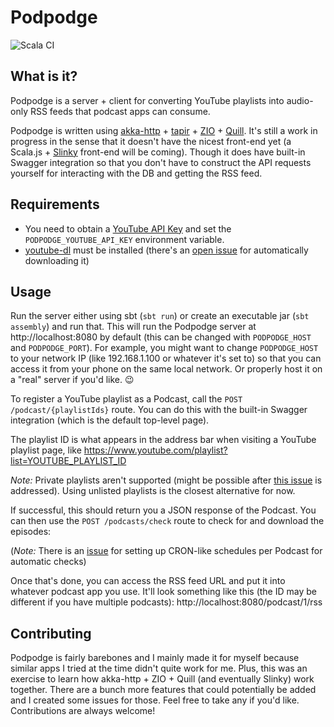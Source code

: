 # Podpodge

![Scala CI](https://github.com/reibitto/podpodge/workflows/Scala%20CI/badge.svg)

## What is it?

Podpodge is a server + client for converting YouTube playlists into audio-only RSS feeds that podcast apps can consume.

Podpodge is written using [akka-http](https://doc.akka.io/docs/akka-http/current/index.html) + [tapir](https://tapir.softwaremill.com) + [ZIO](https://zio.dev) + [Quill](https://getquill.io/). It's still a work in progress in the sense that it doesn't
have the nicest front-end yet (a Scala.js + [Slinky](https://slinky.dev/) front-end will be coming). Though it does have built-in Swagger integration so that you don't have to construct the API requests yourself for interacting with the DB and getting the RSS feed.

## Requirements

- You need to obtain a [YouTube API Key](https://developers.google.com/youtube/registering_an_application) and set
the `PODPODGE_YOUTUBE_API_KEY` environment variable.
- [youtube-dl](https://github.com/ytdl-org/youtube-dl/blob/master/README.md) must be installed (there's an [open issue](https://github.com/reibitto/podpodge/issues/6) for automatically downloading it)

## Usage

Run the server either using sbt (`sbt run`) or create an executable jar (`sbt assembly`) and run that. This will run the
Podpodge server at http://localhost:8080 by default (this can be changed with `PODPODGE_HOST` and `PODPODGE_PORT`). For
example, you might want to change `PODPODGE_HOST` to your network IP (like 192.168.1.100 or whatever it's set to) so that
you can access it from your phone on the same local network. Or properly host it on a "real" server if you'd like. 😉 

To register a YouTube playlist as a Podcast, call the `POST /podcast/{playlistIds}` route. You can do this with the built-in Swagger integration (which is the default top-level page).

The playlist ID is what appears in the address bar when visiting a YouTube playlist page, like https://www.youtube.com/playlist?list=YOUTUBE_PLAYLIST_ID

*Note:* Private playlists aren't supported (might be possible after [this issue](https://github.com/reibitto/podpodge/issues/1) is addressed). Using unlisted playlists is the closest alternative for now.

If successful, this should return you a JSON response of the Podcast. You can then use the `POST /podcasts/check` route to check for and download the episodes:

(*Note:* There is an [issue](https://github.com/reibitto/podpodge/issues/8) for setting up CRON-like schedules per Podcast for automatic checks)

Once that's done, you can access the RSS feed URL and put it into whatever podcast app you use. It'll look something like this (the ID may be different if you have multiple podcasts):
http://localhost:8080/podcast/1/rss

## Contributing

Podpodge is fairly barebones and I mainly made it for myself because similar apps I tried at the time didn't quite work for me.
Plus, this was an exercise to learn how akka-http + ZIO + Quill (and eventually Slinky) work together. There are a bunch
more features that could potentially be added and I created some issues for those. Feel free to take any if you'd like.
Contributions are always welcome! 
